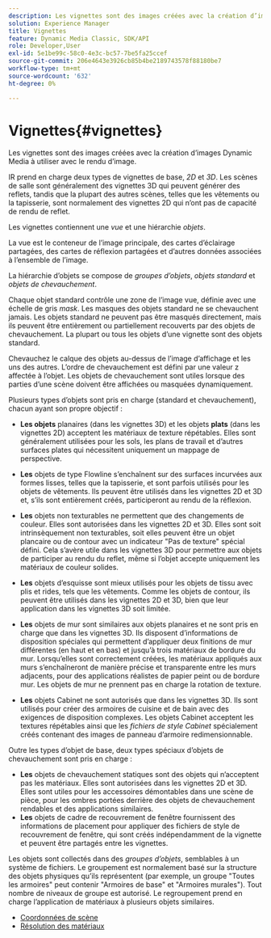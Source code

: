 ```yaml
---
description: Les vignettes sont des images créées avec la création d’images Dynamic Media à utiliser avec le rendu d’image.
solution: Experience Manager
title: Vignettes
feature: Dynamic Media Classic, SDK/API
role: Developer,User
exl-id: 5e1be99c-58c0-4e3c-bc57-7be5fa25ccef
source-git-commit: 206e4643e3926cb85b4be2189743578f88180be7
workflow-type: tm+mt
source-wordcount: '632'
ht-degree: 0%

---
```


# Vignettes{#vignettes}

Les vignettes sont des images créées avec la création d’images Dynamic Media à utiliser avec le rendu d’image.

IR prend en charge deux types de vignettes de base, *2D* et *3D*. Les scènes de salle sont généralement des vignettes 3D qui peuvent générer des reflets, tandis que la plupart des autres scènes, telles que les vêtements ou la tapisserie, sont normalement des vignettes 2D qui n’ont pas de capacité de rendu de reflet.

Les vignettes contiennent une *vue* et une hiérarchie *objets*.

La vue est le conteneur de l’image principale, des cartes d’éclairage partagées, des cartes de réflexion partagées et d’autres données associées à l’ensemble de l’image.

La hiérarchie d’objets se compose de *groupes d’objets*, *objets standard* et *objets de chevauchement*.

Chaque objet standard contrôle une zone de l’image vue, définie avec une échelle de gris *mask*. Les masques des objets standard ne se chevauchent jamais. Les objets standard ne peuvent pas être masqués directement, mais ils peuvent être entièrement ou partiellement recouverts par des objets de chevauchement. La plupart ou tous les objets d’une vignette sont des objets standard.

Chevauchez le calque des objets au-dessus de l’image d’affichage et les uns des autres. L’ordre de chevauchement est défini par une valeur z affectée à l’objet. Les objets de chevauchement sont utiles lorsque des parties d’une scène doivent être affichées ou masquées dynamiquement.

Plusieurs types d’objets sont pris en charge (standard et chevauchement), chacun ayant son propre objectif :

* **Les objets**  planaires (dans les vignettes 3D) et les objets  **plats**  (dans les vignettes 2D) acceptent les matériaux de texture répétables. Elles sont généralement utilisées pour les sols, les plans de travail et d’autres surfaces plates qui nécessitent uniquement un mappage de perspective.

* **Les** objets de type Flowline s’enchaînent sur des surfaces incurvées aux formes lisses, telles que la tapisserie, et sont parfois utilisés pour les objets de vêtements. Ils peuvent être utilisés dans les vignettes 2D et 3D et, s’ils sont entièrement créés, participeront au rendu de la réflexion.
* **Les** objets non texturables ne permettent que des changements de couleur. Elles sont autorisées dans les vignettes 2D et 3D. Elles sont soit intrinsèquement non texturables, soit elles peuvent être un objet plancaire ou de contour avec un indicateur &quot;Pas de texture&quot; spécial défini. Cela s’avère utile dans les vignettes 3D pour permettre aux objets de participer au rendu du reflet, même si l’objet accepte uniquement les matériaux de couleur solides.
* **Les** objets d’esquisse sont mieux utilisés pour les objets de tissu avec plis et rides, tels que les vêtements. Comme les objets de contour, ils peuvent être utilisés dans les vignettes 2D et 3D, bien que leur application dans les vignettes 3D soit limitée.
* **Les** objets de mur sont similaires aux objets planaires et ne sont pris en charge que dans les vignettes 3D. Ils disposent d’informations de disposition spéciales qui permettent d’appliquer deux finitions de mur différentes (en haut et en bas) et jusqu’à trois matériaux de bordure du mur. Lorsqu’elles sont correctement créées, les matériaux appliqués aux murs s’enchaîneront de manière précise et transparente entre les murs adjacents, pour des applications réalistes de papier peint ou de bordure mur. Les objets de mur ne prennent pas en charge la rotation de texture.
* **Les** objets Cabinet ne sont autorisés que dans les vignettes 3D. Ils sont utilisés pour créer des armoires de cuisine et de bain avec des exigences de disposition complexes. Les objets Cabinet acceptent les textures répétables ainsi que les *fichiers de style Cabinet* spécialement créés contenant des images de panneau d’armoire redimensionnable.

Outre les types d’objet de base, deux types spéciaux d’objets de chevauchement sont pris en charge :

* **Les** objets de chevauchement statiques sont des objets qui n’acceptent pas les matériaux. Elles sont autorisées dans les vignettes 2D et 3D. Elles sont utiles pour les accessoires démontables dans une scène de pièce, pour les ombres portées derrière des objets de chevauchement rendables et des applications similaires.
* **Les** objets de cadre de recouvrement de fenêtre fournissent des informations de placement pour appliquer des fichiers de style de recouvrement de fenêtre, qui sont créés indépendamment de la vignette et peuvent être partagés entre les vignettes.

Les objets sont collectés dans des *groupes d’objets*, semblables à un système de fichiers. Le groupement est normalement basé sur la structure des objets physiques qu’ils représentent (par exemple, un groupe &quot;Toutes les armoires&quot; peut contenir &quot;Armoires de base&quot; et &quot;Armoires murales&quot;). Tout nombre de niveaux de groupe est autorisé. Le regroupement prend en charge l’application de matériaux à plusieurs objets similaires.

* [Coordonnées de scène](c-ir-scene-coordinates.md)
* [Résolution des matériaux](c-ir-material-resolution.md)
